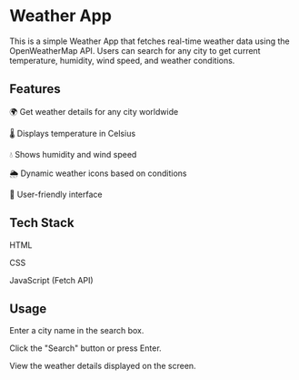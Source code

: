 # Weather App
This is a simple Weather App that fetches real-time weather data using the OpenWeatherMap API. Users can search for any city to get current temperature, humidity, wind speed, and weather conditions.

## Features 
🌍 Get weather details for any city worldwide

🌡 Displays temperature in Celsius

💧 Shows humidity and wind speed

🌦 Dynamic weather icons based on conditions

🚀 User-friendly interface

## Tech Stack
HTML

CSS

JavaScript (Fetch API)

## Usage
Enter a city name in the search box.

Click the "Search" button or press Enter.

View the weather details displayed on the screen.

